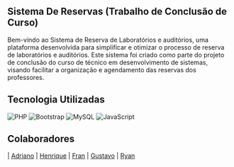 ## Sistema De Reservas (Trabalho de Conclusão de Curso)

Bem-vindo ao Sistema de Reserva de Laboratórios e auditórios, uma plataforma desenvolvida para simplificar e otimizar
o processo de reserva de laboratórios e auditórios. Este sistema foi criado
como parte do projeto de conclusão do curso de técnico em desenvolvimento de sistemas, visando facilitar a organização e agendamento das reservas dos professores.

## Tecnologia Utilizadas

![PHP](https://img.shields.io/badge/php-%23777BB4.svg?style=for-the-badge&logo=php&logoColor=white)
![Bootstrap](https://img.shields.io/badge/bootstrap-%238511FA.svg?style=for-the-badge&logo=bootstrap&logoColor=white)
![MySQL](https://img.shields.io/badge/mysql-%2300f.svg?style=for-the-badge&logo=mysql&logoColor=white)
![JavaScript](https://img.shields.io/badge/JavaScript-F7DF1E?style=for-the-badge&logo=javascript&logoColor=black)


## Colaboradores


| [Adriano](https://github.com/adriano-ramoss) | [Henrique](https://github.com/1Henri1) | [Fran](https://github.com/fran22etec) | [Gustavo](https://github.com/GustavoVFA) | [Ryan](https://github.com/RyanLucio)
